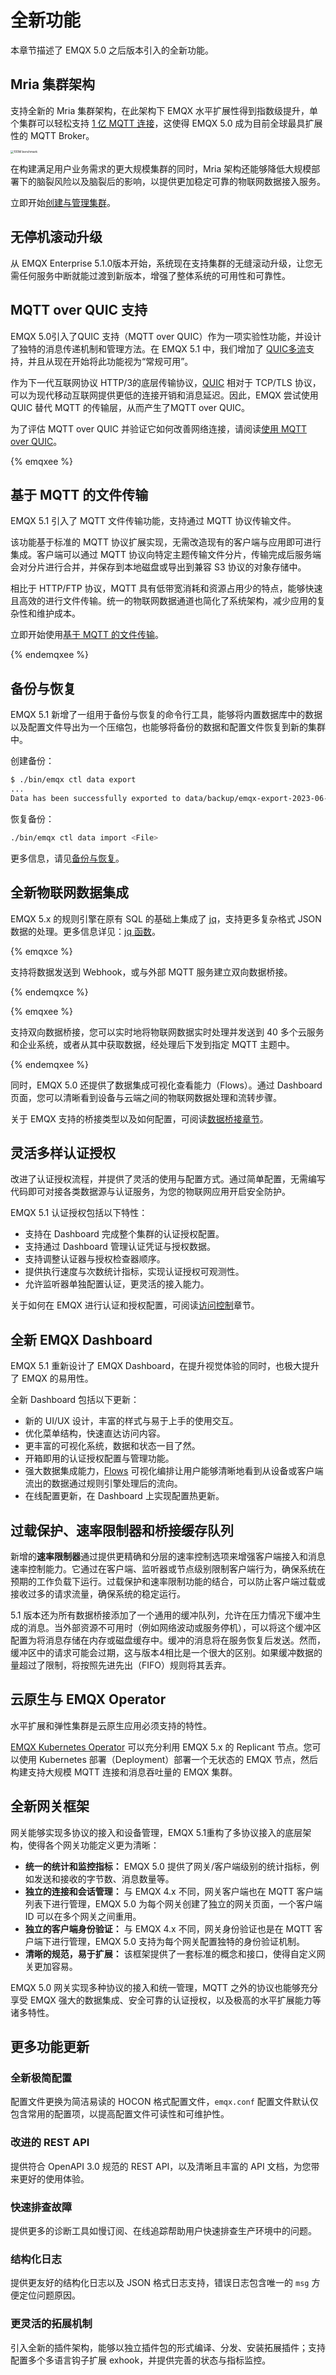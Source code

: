 # 全新功能

本章节描述了 EMQX 5.0 之后版本引入的全新功能。

## Mria 集群架构

支持全新的 Mria 集群架构，在此架构下 EMQX 水平扩展性得到指数级提升，单个集群可以轻松支持 [1 亿 MQTT 连接](https://www.emqx.com/zh/blog/reaching-100m-mqtt-connections-with-emqx-5-0)，这使得 EMQX 5.0 成为目前全球最具扩展性的 MQTT Broker。

<img src="./assets/100m-benckmark.png" alt="100M benchmark" style="zoom:33%;" />

在构建满足用户业务需求的更大规模集群的同时，Mria 架构还能够降低大规模部署下的脑裂风险以及脑裂后的影响，以提供更加稳定可靠的物联网数据接入服务。

立即开始[创建与管理集群](../deploy/cluster/create-cluster.md)。

## 无停机滚动升级

从 EMQX Enterprise 5.1.0版本开始，系统现在支持集群的无缝滚动升级，让您无需任何服务中断就能过渡到新版本，增强了整体系统的可用性和可靠性。

## MQTT over QUIC 支持

EMQX 5.0引入了QUIC 支持（MQTT over QUIC）作为一项实验性功能，并设计了独特的消息传递机制和管理方法。在 EMQX 5.1 中，我们增加了 [QUIC多流](https://www.emqx.com/zh/blog/emqx-newsletter-202302)支持，并且从现在开始将此功能视为“常规可用”。

作为下一代互联网协议 HTTP/3的底层传输协议，[QUIC](https://datatracker.ietf.org/doc/html/rfc9000) 相对于 TCP/TLS 协议，可以为现代移动互联网提供更低的连接开销和消息延迟。因此，EMQX 尝试使用 QUIC 替代 MQTT 的传输层，从而产生了MQTT over QUIC。

为了评估 MQTT over QUIC 并验证它如何改善网络连接，请阅读[使用 MQTT over QUIC](../mqtt-over-quic/getting-started.md)。

{% emqxee %}

## 基于 MQTT 的文件传输

EMQX 5.1 引入了 MQTT 文件传输功能，支持通过 MQTT 协议传输文件。

该功能基于标准的 MQTT 协议扩展实现，无需改造现有的客户端与应用即可进行集成。客户端可以通过 MQTT 协议向特定主题传输文件分片，传输完成后服务端会对分片进行合并，并保存到本地磁盘或导出到兼容 S3 协议的对象存储中。

相比于 HTTP/FTP 协议，MQTT 具有低带宽消耗和资源占用少的特点，能够快速且高效的进行文件传输。统一的物联网数据通道也简化了系统架构，减少应用的复杂性和维护成本。

立即开始使用[基于 MQTT 的文件传输](../file-transfer/introduction.md)。

{% endemqxee %}

## 备份与恢复

EMQX 5.1 新增了一组用于备份与恢复的命令行工具，能够将内置数据库中的数据以及配置文件导出为一个压缩包，也能够将备份的数据和配置文件恢复到新的集群中。

创建备份：

```bash
$ ./bin/emqx ctl data export
...
Data has been successfully exported to data/backup/emqx-export-2023-06-21-14-07-31.592.tar.gz.
```

恢复备份：

```bash
./bin/emqx ctl data import <File>
```

更多信息，请见[备份与恢复](../operations/backup-restore.md)。

## 全新物联网数据集成

EMQX 5.x 的规则引擎在原有 SQL 的基础上集成了 [jq](https://stedolan.github.io/jq/)，支持更多复杂格式 JSON 数据的处理。更多信息详见：[jq 函数](../data-integration/rule-sql-jq.md)。

{% emqxce %}

支持将数据发送到 Webhook，或与外部 MQTT 服务建立双向数据桥接。

{% endemqxce %}

{% emqxee %}

支持双向数据桥接，您可以实时地将物联网数据实时处理并发送到 40 多个云服务和企业系统，或者从其中获取数据，经处理后下发到指定 MQTT 主题中。

{% endemqxee %}

同时，EMQX 5.0 还提供了数据集成可视化查看能力（Flows）。通过 Dashboard 页面，您可以清晰看到设备与云端之间的物联网数据处理和流转步骤。

关于 EMQX 支持的桥接类型以及如何配置，可阅读[数据桥接章节](../data-integration/data-bridges.md)。

## 灵活多样认证授权

改进了认证授权流程，并提供了灵活的使用与配置方式。通过简单配置，无需编写代码即可对接各类数据源与认证服务，为您的物联网应用开启安全防护。

EMQX 5.1 认证授权包括以下特性：

- 支持在 Dashboard 完成整个集群的认证授权配置。
- 支持通过 Dashboard 管理认证凭证与授权数据。
- 支持调整认证器与授权检查器顺序。
- 提供执行速度与次数统计指标，实现认证授权可观测性。
- 允许监听器单独配置认证，更灵活的接入能力。

关于如何在 EMQX 进行认证和授权配置，可阅读[访问控制](../access-control/overview.md)章节。

## 全新 EMQX Dashboard

EMQX 5.1 重新设计了 EMQX Dashboard，在提升视觉体验的同时，也极大提升了 EMQX 的易用性。

全新 Dashboard 包括以下更新：

- 新的 UI/UX 设计，丰富的样式与易于上手的使用交互。
- 优化菜单结构，快速直达访问内容。
- 更丰富的可视化系统，数据和状态一目了然。
- 开箱即用的认证授权配置与管理功能。
- 强大数据集成能力，[Flows](../dashboard/flows.md) 可视化编排让用户能够清晰地看到从设备或客户端流出的数据通过规则引擎处理后的流向。
- 在线配置更新，在 Dashboard 上实现配置热更新。

## 过载保护、速率限制器和桥接缓存队列

新增的**速率限制器**通过提供更精确和分层的速率控制选项来增强客户端接入和消息速率控制能力。它通过在客户端、监听器或节点级别限制客户端行为，确保系统在预期的工作负载下运行。过载保护和速率限制功能的结合，可以防止客户端过载或接收过多的请求流量，确保系统的稳定运行。

5.1 版本还为所有数据桥接添加了一个通用的缓冲队列，允许在压力情况下缓冲生成的消息。当外部资源不可用时（例如网络波动或服务停机），可以将这个缓冲区配置为将消息存储在内存或磁盘缓存中。缓冲的消息将在服务恢复后发送。然而，缓冲区中的请求可能会过期，这与版本4相比是一个很大的区别。如果缓冲数据的量超过了限制，将按照先进先出（FIFO）规则将其丢弃。

## 云原生与 EMQX Operator

水平扩展和弹性集群是云原生应用必须支持的特性。

[EMQX Kubernetes Operator](https://www.emqx.com/en/emqx-kubernetes-operator) 可以充分利用 EMQX 5.x 的 Replicant 节点。您可以使用 Kubernetes 部署（Deployment）部署一个无状态的 EMQX 节点，然后构建支持大规模 MQTT 连接和消息吞吐量的 EMQX 集群。

## 全新网关框架

网关能够实现多协议的接入和设备管理，EMQX 5.1重构了多协议接入的底层架构，使得各个网关功能定义更为清晰：

- **统一的统计和监控指标：** EMQX 5.0 提供了网关/客户端级别的统计指标，例如发送和接收的字节数、消息数量等。
- **独立的连接和会话管理：** 与 EMQX 4.x 不同，网关客户端也在 MQTT 客户端列表下进行管理，EMQX 5.0 为每个网关创建了独立的网关页面，一个客户端 ID 可以在多个网关之间重用。
- **独立的客户端身份验证：** 与 EMQX 4.x 不同，网关身份验证也是在 MQTT 客户端下进行管理，EMQX 5.0 支持为每个网关配置独特的身份验证机制。
- **清晰的规范，易于扩展：** 该框架提供了一套标准的概念和接口，使得自定义网关更加容易。

EMQX 5.0 网关实现多种协议的接入和统一管理，MQTT 之外的协议也能够充分享受 EMQX 强大的数据集成、安全可靠的认证授权，以及极高的水平扩展能力等诸多特性。

## 更多功能更新

### 全新极简配置

配置文件更换为简洁易读的 HOCON 格式配置文件，`emqx.conf` 配置文件默认仅包含常用的配置项，以提高配置文件可读性和可维护性。

### 改进的 REST API

提供符合 OpenAPI 3.0 规范的 REST API，以及清晰且丰富的 API 文档，为您带来更好的使用体验。

### 快速排查故障

提供更多的诊断工具如慢订阅、在线追踪帮助用户快速排查生产环境中的问题。

### 结构化日志

提供更友好的结构化日志以及 JSON 格式日志支持，错误日志包含唯一的 `msg` 方便定位问题原因。

### 更灵活的拓展机制

引入全新的插件架构，能够以独立插件包的形式编译、分发、安装拓展插件；支持配置多个多语言钩子扩展 exhook，并提供完善的状态与指标监控。
